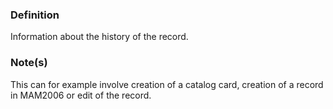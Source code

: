 ### Definition

Information about the history of the record.

### Note(s)

This can for example involve creation of a catalog card, creation of a record in MAM2006 or edit of the record.
